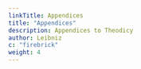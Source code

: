 ```yaml
---
linkTitle: Appendices
title: "Appendices"
description: Appendices to Theodicy
author: Leibniz
c: "firebrick"
weight: 4
---
```


